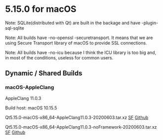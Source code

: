 # 5.15.0 for macOS

Note: SQLite(distributed with Qt) are built in the backage and have -plugin-sql-sqlite

Note: All builds have -no-openssl -securetransport. It means that we are using Secure Transport library of macOS to provide SSL connections.

Note: All builds have -no-icu because I think the ICU library is too big and, in most of the conditions, useless for common users.

## Dynamic / Shared Builds

### macOS-AppleClang

AppleClang 11.0.3

Build host: macOS 10.15.5

Qt5.15.0-macOS-x86_64-AppleClang11.0.3-20200603.tar.xz [SF](https://sourceforge.net/projects/fsu0413-qtbuilds/files/Qt5.15/macOS-x86_64/Qt5.15.0-macOS-x86_64-AppleClang11.0.3-20200603.tar.xz) [Github](https://github.com/Fsu0413/QtCompile/releases/download/release/Qt5.15.0-macOS-x86_64-AppleClang11.0.3-20200603.tar.xz)

Qt5.15.0-macOS-x86_64-AppleClang11.0.3-noFramework-20200603.tar.xz [SF](https://sourceforge.net/projects/fsu0413-qtbuilds/files/Qt5.15/macOS-x86_64/Qt5.15.0-macOS-x86_64-AppleClang11.0.3-noFramework-20200603.tar.xz) [Github](https://github.com/Fsu0413/QtCompile/releases/download/release/Qt5.15.0-macOS-x86_64-AppleClang11.0.3-noFramework-20200603.tar.xz)
